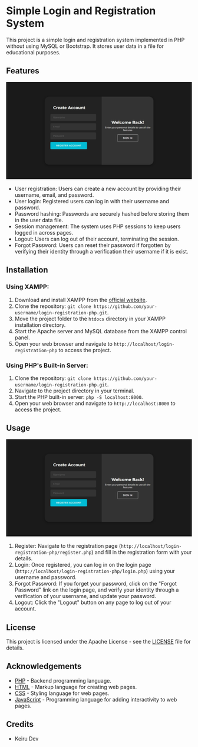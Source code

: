 # Simple Login and Registration System

This project is a simple login and registration system implemented in PHP without using MySQL or Bootstrap. It stores user data in a file for educational purposes.

## Features

![Image 1](Screenshot_4-3-2024_61241_localhost.jpeg)

- User registration: Users can create a new account by providing their username, email, and password.
- User login: Registered users can log in with their username and password.
- Password hashing: Passwords are securely hashed before storing them in the user data file.
- Session management: The system uses PHP sessions to keep users logged in across pages.
- Logout: Users can log out of their account, terminating the session.
- Forgot Password: Users can reset their password if forgotten by verifying their identity through a verification their username if it is exist.

## Installation

### Using XAMPP:

1. Download and install XAMPP from the [official website](https://www.apachefriends.org/index.html).
2. Clone the repository: `git clone https://github.com/your-username/login-registration-php.git`.
3. Move the project folder to the `htdocs` directory in your XAMPP installation directory.
4. Start the Apache server and MySQL database from the XAMPP control panel.
5. Open your web browser and navigate to `http://localhost/login-registration-php` to access the project.

### Using PHP's Built-in Server:

1. Clone the repository: `git clone https://github.com/your-username/login-registration-php.git`.
2. Navigate to the project directory in your terminal.
3. Start the PHP built-in server: `php -S localhost:8000`.
4. Open your web browser and navigate to `http://localhost:8000` to access the project.

## Usage

![Image 1](Screenshot_4-3-2024_61241_localhost.jpeg)

1. Register: Navigate to the registration page (`http://localhost/login-registration-php/register.php`) and fill in the registration form with your details.
2. Login: Once registered, you can log in on the login page (`http://localhost/login-registration-php/login.php`) using your username and password.
3. Forgot Password: If you forget your password, click on the "Forgot Password" link on the login page, and verify your identity through a verification of your username, and update your password.
4. Logout: Click the "Logout" button on any page to log out of your account.

## License

This project is licensed under the Apache License - see the [LICENSE](LICENSE) file for details.

## Acknowledgements

- [PHP](https://www.php.net/) - Backend programming language.
- [HTML](https://html.spec.whatwg.org/) - Markup language for creating web pages.
- [CSS](https://www.w3.org/Style/CSS/Overview.en.html) - Styling language for web pages.
- [JavaScript](https://www.javascript.com/) - Programming language for adding interactivity to web pages.

## Credits

- Keiru Dev

